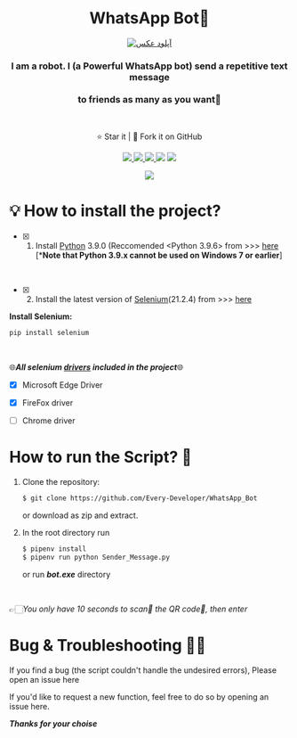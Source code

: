 

<h1 align="center">WhatsApp Bot🤖</h1>
<p align="center">
<a href="https://uupload.ir/" target="_blank"><img src="https://s4.uupload.ir/files/07c91600-48ed-11eb-801e-eba02d5c454d2_xx0w.png" border="0" alt="آپلود عکس" /></a>
  <h3 align='center'>I am a robot. I (a Powerful WhatsApp bot) send a repetitive text message <br><br> to friends as many as you want🥳</h3><br>
</p>
  <p align="center">⭐️ Star it | 🔱 Fork it on GitHub </p>
  <p align="center">
    <a href="https://github.com/Every-Developer/WhatsApp_Bot/blob/Main/LICENSE">
      <img src="https://img.shields.io/badge/license-MIT License-lightskyblue.svg" />
    </a>
    <a href="https://selenium-python.readthedocs.io/">
      <img src="https://img.shields.io/badge/built%20with-Selenium-crimson" />
    </a>
    <a href="https://www.python.org/">
    	<img src="https://img.shields.io/badge/Language-Python-turquoise" />
    </a>
      <img src='https://img.shields.io/badge/1-Stars-goldenrod'>
  <img src='https://img.shields.io/badge/0-Forks-brightgreen'>
  </p>
<p align='center'><a href='https://github.com/Every-Developer'><img  src='https://img.shields.io/badge/Coded%20By-Mohammadreza.D-plum'></a></p>


# 💡 How to install the project?

- [x] 1. Install [Python](https://www.python.org) 3.9.0 (Reccomended <Python 3.9.6> from >>>
[here](https://www.python.org/downloads/)<br>[***Note that Python 3.9.x cannot be used on Windows 7 or earlier**]
<br>

- [x] 2. Install the latest version of [Selenium](https://selenium-python.readthedocs.io/)(21.2.4) from >>> [here](https://selenium-python.readthedocs.io/installation.html)

**Install Selenium:**
```bash
pip install selenium
```
<br>

🌐***All selenium [drivers](https://selenium-python.readthedocs.io/installation.html#drivers) included in the project***🌐

- [x] Microsoft Edge Driver
- [x] FireFox driver
- [ ] Chrome driver


# How to run the Script? 🤔

1. Clone the repository:

   ```bash
   $ git clone https://github.com/Every-Developer/WhatsApp_Bot
   ```

   or download as zip and extract.

1. In the root directory run

   ```bash
   $ pipenv install
   $ pipenv run python Sender_Message.py
   ```
   
   or run ***bot.exe*** directory
 <br>
 
👉🏻*You only have 10 seconds to scan📸 the QR code📅, then enter*

# Bug & Troubleshooting 👨‍💻

If you find a bug (the script couldn't handle the undesired errors), Please open an issue here

If you'd like to request a new function, feel free to do so by opening an issue here.

***Thanks for your choise***
